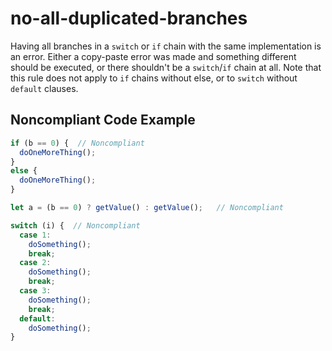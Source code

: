 # no-all-duplicated-branches

Having all branches in a `switch` or `if` chain with the same implementation is an error.
Either a copy-paste error was made and something different should be executed,
or there shouldn't be a `switch`/`if` chain at all. Note that this rule does not apply to
`if` chains without else, or to `switch` without `default` clauses.

## Noncompliant Code Example

```javascript
if (b == 0) {  // Noncompliant
  doOneMoreThing();
}
else {
  doOneMoreThing();
}

let a = (b == 0) ? getValue() : getValue();   // Noncompliant

switch (i) {  // Noncompliant
  case 1: 
    doSomething();
    break;
  case 2: 
    doSomething();
    break;
  case 3:
    doSomething(); 
    break;
  default: 
    doSomething();
}
```